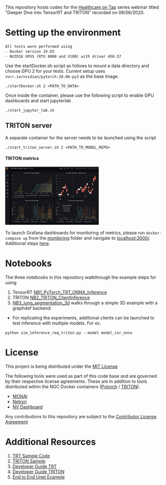 This repository hosts codes for the [Healthcare on Tap](https://event.on24.com/eventRegistration/EventLobbyServlet?target=reg20.jsp&partnerref=devnws&eventid=2355478&sessionid=1&key=F89A7BE8742F98334CEDDA4E86A6D5F0&regTag=1055756&sourcepage=register) series webinar titled "Deeper Dive into TensorRT and TRITON" recorded on 08/06/2020.

# Setting up the environment

```
All tests were performed using 
- Docker version 19.03
- NVIDIA GPUS (RTX 8000 and V100) with driver 450.57
```

Use the startDocker.sh script as follows to mount a data directory and choose GPU 2 for your tests. Current setup uses `nvcr.io/nvidian/pytorch:20.06-py3` as the base image.

```
./startDocker.sh 2 <PATH_TO_DATA>
```
Once inside the container, please use the following script to enable GPU dashboards and start jupyterlab
```
./start_jupyter_lab.sh
```

## TRITON server
A separate container for the server needs to be launched using the script 
```
./start_triton_server.sh 2 <PATH_TO_MODEL_REPO>
```
#### TRITON metrics
<img src="NB_images/TRITON_Metrics_image.png" alt="Drawing" style="width: 300px;"/>

To launch Grafana dashboards for monitoring of metrics, please run `docker-compose up` from the [monitoring](./monitoring/) folder and navigate to [localhost:3000/](http://localhost:3000). Additional steps [here](./monitoring/readme.md).


# Notebooks

The three notebooks in this repository walkthrough the example steps for using 
1. TensorRT [NB1_PyTorch_TRT_ONNX_Inference](./NB1_PyTorch_TRT_ONNX_Inference)
2. TRITON [NB2_TRITON_ClientInference](./NB2_TRITON_ClientInference.ipynb)
3. [NB3_lung_segmentation_3d](./NB3_lung_segmentation_3d.ipynb) walks through a simple 3D example with a graphdef backend. 
* For replicating the experiments, additional clients can be launched to test inference with multiple models. For ex. 
```
python sim_inference_req_triton.py --model model_cxr_onnx
```

# License

This project is being distributed under the [MIT License](./license.md)

The following tools were used as part of this code base and are governed by their respective license agreements. These are in addition to tools distributed within the NGC Docker containers ([Pytorch](https://ngc.nvidia.com/catalog/containers/nvidia:pytorch) / [TRITON](https://ngc.nvidia.com/catalog/containers/nvidia:tritonserver)).

* [MONAI](https://github.com/Project-MONAI/MONAI/blob/master/LICENSE)
* [Netron](https://github.com/lutzroeder/netron/blob/main/LICENSE)
* [NV Dashboard](https://github.com/rapidsai/jupyterlab-nvdashboard/blob/branch-0.4/LICENSE.txt)

Any contributions to this repository are subject to the [Contributor License Agreement](./contributing.md)

# Additional Resources
1. [TRT Sample Code](https://github.com/rmccorm4/tensorrt-utils/tree/master/inference)
2. [TRITON Sample](https://github.com/gigony/triton-test-onnx)
3. [Developer Guide TRT](https://docs.nvidia.com/deeplearning/sdk/tensorrt-developer-guide/index.html)
4. [Developer Guide TRITON](https://docs.nvidia.com/deeplearning/triton-inference-server/user-guide/docs/index.html)
5. [End to End Unet Example](https://developer.nvidia.com/blog/speeding-up-deep-learning-inference-using-tensorrt/)